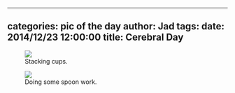 
---
categories: pic of the day
author: Jad
tags: 
date: 2014/12/23 12:00:00
title: Cerebral Day
---

<figure>
<img src="/img/2014/12/23/img_20141223_094816445_medium.jpg" />
<figcaption>Stacking cups.</figcaption>
</figure>

<figure>
<img src="/img/2014/12/23/img_20141223_104043479_medium.jpg" />
<figcaption>Doing some spoon work.</figcaption>
</figure>

